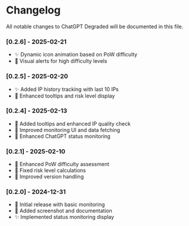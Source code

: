 # Changelog

All notable changes to ChatGPT Degraded will be documented in this file.

### [0.2.6] - 2025-02-21
- ✨ Dynamic icon animation based on PoW difficulty
- 🎨 Visual alerts for high difficulty levels

### [0.2.5] - 2025-02-20
- ✨ Added IP history tracking with last 10 IPs
- 🎨 Enhanced tooltips and risk level display

### [0.2.4] - 2025-02-13
- 🎨 Added tooltips and enhanced IP quality check
- 🔧 Improved monitoring UI and data fetching
- 🚀 Enhanced ChatGPT status monitoring

### [0.2.1] - 2025-02-10
- 🔧 Enhanced PoW difficulty assessment
- 🐛 Fixed risk level calculations
- 🔄 Improved version handling

### [0.2.0] - 2024-12-31
- 🚀 Initial release with basic monitoring
- 📸 Added screenshot and documentation
- ✨ Implemented status monitoring display
